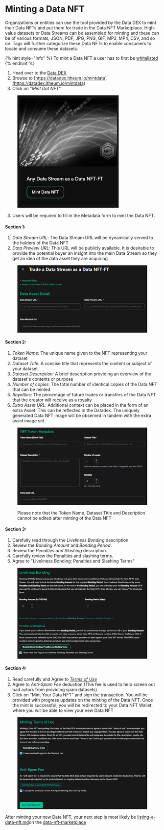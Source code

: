 # Minting a Data NFT

Organizations or entities can use the tool provided by the Data DEX to mint their Data NFTs and put them for trade in the Data NFT Marketplace. High-value datasets or Data Streams can be assembled for minting and these can be of various formats; JSON, PDF, JPG, PNG, GIF, MP3, MP4, CSV, and so on. Tags will further categorize these Data NFTs to enable consumers to locate and consume these datasets.

{% hint style="info" %}
To mint a Data NFT a user has to first be [whitelisted](https://datadex.itheum.io/getwhitelisted)
{% endhint %}

1. Head over to the [Data DEX](https://datadex.itheum.io/)
2. Browse to [https://datadex.itheum.io/mintdata](https://datadex.itheum.io/mintdata)
3. Click on "_Mint Dat NFT_"

<figure><img src="../../.gitbook/assets/image (1) (1).png" alt="" width="331"><figcaption></figcaption></figure>

3. Users will be required to fill in the Metadata form to mint the Data NFT.

#### **Section 1:**

1. _Data Stream URL_: The Data Stream URL will be dynamically served to the holders of the Data NFT
2. _Data Preview URL_: This URL will be publicly available. It is desirable to provide the potential buyer an insight into the main Data Stream so they get an idea of the data asset they are acquiring&#x20;

<figure><img src="../../.gitbook/assets/Section 1 mint.png" alt=""><figcaption></figcaption></figure>

#### **Section 2:**

1. _Token Name:_ The unique name given to the NFT representing your dataset
2. _Dataset Title:_ A concise title that represents the content or subject of your dataset
3. _Dataset Description:_ A brief description providing an overview of the dataset's contents or purpose
4. _Number of copies:_ The total number of identical copies of the Data NFT that can be minted
5. _Royalties:_ The percentage of future trades or transfers of the Data NFT that the creator will receive as a royalty
6. _Extra Asset URL_: Additional context can be placed in the form of an extra Asset. This can be reflected in the Datadex. The uniquely generated Data NFT image will be observed in tandem with the extra asset image set.

<figure><img src="../../.gitbook/assets/image (3).png" alt=""><figcaption><p>Please note that the Token Name, Dataset Title and Description cannot be edited after minting of the Data NFT</p></figcaption></figure>



#### **Section 3:**

1. Carefully read through the _Liveliness Bonding_ description.
2. Review the _Bonding Amount_ and _Bonding Period_.
3. Review the _Penalties and Slashing_ description.
4. Carefully review the Penalties and slashing terms.
5. Agree to "Liveliness Bonding: Penalties and Slashing Terms"

<figure><img src="../../.gitbook/assets/image (1) (1) (1) (1).png" alt=""><figcaption></figcaption></figure>

#### **Section 4:**

1. Read carefully and Agree to [_Terms of Use_](https://itheum.com/legal/datadex/termsofuse)
2. Agree to _Anti-Spam Fee_ deduction (This fee is used to help screen out bad actors from providing spam datasets)
3. Click on "Mint Your Data NFT" and sign the transaction. You will be provided with progress updates on the minting of the Data NFT. Once the mint is successful, you will be redirected to your Data NFT Wallet, where you will be able to view your new Data NFT

<figure><img src="../../.gitbook/assets/image (2).png" alt=""><figcaption></figcaption></figure>

After minting your new Data NFT, your next step is most likely be [listing-a-data-nft.md](../data-nft-marketplace/listing-a-data-nft.md "mention")on the [data-nft-marketplace](../data-nft-marketplace/ "mention")

